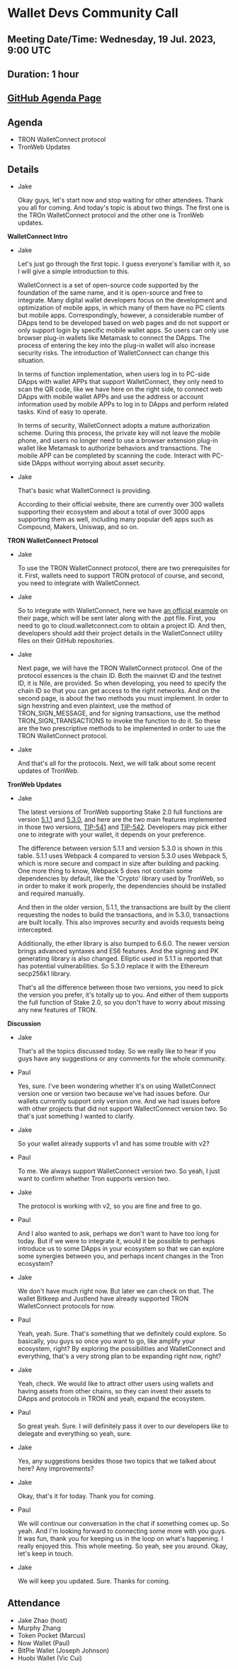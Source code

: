 # Wallet Devs Community Call
## Meeting Date/Time: Wednesday, 19 Jul. 2023, 9:00 UTC
## Duration: 1 hour
## [GitHub Agenda Page](https://github.com/tronprotocol/pm/issues/60)

## Agenda
* TRON WalletConnect protocol
* TronWeb Updates

## Details

* Jake

  Okay guys, let's start now and stop waiting for other attendees. Thank you all for coming. And today's topic is about two things. The first one is the TROn WalletConnect protocol and the other one is TronWeb updates.

**WalletConnect Intro**

* Jake

  Let's just go through the first topic. I guess everyone's familiar with it, so I will give a simple introduction to this.

  WalletConnect is a set of open-source code supported by the foundation of the same name, and it is open-source and free to integrate. Many digital wallet developers focus on the development and optimization of mobile apps, in which many of them have no PC clients but mobile apps. Correspondingly, however, a considerable number of DApps tend to be developed based on web pages and do not support or only support login by specific mobile wallet apps. So users can only use browser plug-in wallets like Metamask to connect the DApps. The process of entering the key into the plug-in wallet will also increase security risks. The introduction of WalletConnect can change this situation.
 
  In terms of function implementation, when users log in to PC-side DApps with wallet APPs that support WalletConnect, they only need to scan the QR code, like we have here on the right side, to connect web DApps with mobile wallet APPs and use the address or account information used by mobile APPs to log in to DApps and perform related tasks. Kind of easy to operate.
  
  In terms of security, WalletConnect adopts a mature authorization scheme. During this process, the private key will not leave the mobile phone, and users no longer need to use a browser extension plug-in wallet like Metamask to authorize behaviors and transactions. The mobile APP can be completed by scanning the code. Interact with PC-side DApps without worrying about asset security.
  
* Jake

  That's basic what WalletConnect is providing. 
  
  According to their official website, there are currently over 300 wallets supporting their ecosystem and about a total of over 3000 apps supporting them as well, including many popular defi apps such as Compound, Makers, Uniswap, and so on.

**TRON WalletConnect Protocol**

* Jake
  
  To use the TRON WalletConnect protocol, there are two prerequisites for it. First, wallets need to support TRON protocol of course, and second, you need to integrate with WalletConnect. 
  
* Jake 

  So to integrate with WalletConnect, here we have [an official example](https://github.com/WalletConnect/web-examples/tree/main/wallets/react-wallet-v2) on their page, which will be sent later along with the .ppt file. First, you need to go to cloud.walletconnect.com to obtain a project ID. And then, developers should add their project details in the WalletConnect utility files on their GitHub repositories.

* Jake
 
  Next page, we will have the TRON WalletConnect protocol. One of the protocol essences is the chain ID. Both the mainnet ID and the testnet ID, it is Nile, are provided. So when developing, you need to specify the chain ID so that you can get access to the right networks. And on the second page, is about the two methods you must implement. In order to sign hexstring and even plaintext, use the method of TRON_SIGN_MESSAGE, and for signing transactions, use the method TRON_SIGN_TRANSACTIONS to invoke the function to do it. So these are the two prescriptive methods to be implemented in order to use the TRON WalletConnect protocol. 
  
* Jake

  And that's all for the protocols. Next, we will talk about some recent updates of TronWeb.

**TronWeb Updates**

* Jake

  The latest versions of TronWeb supporting Stake 2.0 full functions are version [5.1.1](https://tronweb.network/docu/docs/5.1.1/intro) and [5.3.0](https://tronweb.network/docu/docs/Release%20Note), and here are the two main features implemented in those two versions, [TIP-541](https://github.com/tronprotocol/tips/issues/541) and [TIP-542](https://github.com/tronprotocol/tips/issues/542). Developers may pick either one to integrate with your wallet, it depends on your preference.
  
  The difference between version 5.1.1 and version 5.3.0 is shown in this table. 5.1.1 uses Webpack 4 compared to version 5.3.0 uses Webpack 5, which is more secure and compact in size after building and packing. One more thing to know, Webpack 5 does not contain some dependencies by default, like the 'Crypto' library used by TronWeb, so in order to make it work properly, the dependencies should be installed and required manually.
  
  And then in the older version, 5.1.1, the transactions are built by the client requesting the nodes to build the transactions, and in 5.3.0, transactions are built locally. This also improves security and avoids requests being intercepted.
  
  Additionally, the ether library is also bumped to 6.6.0. The newer version brings advanced syntaxes and ES6 features. And the signing and PK generating library is also changed. Elliptic used in 5.1.1 is reported that has potential vulnerabilities. So 5.3.0 replace it with the Ethereum secp256k1 library.
  
  That's all the difference between those two versions, you need to pick the version you prefer, it's totally up to you. And either of them supports the full function of Stake 2.0, so you don't have to worry about missing any new features of TRON.

**Discussion**

* Jake

  That's all the topics discussed today. So we really like to hear if you guys have any suggestions or any comments for the whole community.
  
* Paul
  
  Yes, sure. I've been wondering whether it's on using WalletConnect version one or version two because we've had issues before. Our wallets currently support only version one. And we had issues before with other projects that did not support WallectConnect version two. So that's just something I wanted to clarify.
  
* Jake

  So your wallet already supports v1 and has some trouble with v2?

* Paul

  To me. We always support WalletConnect version two. So yeah, I just want to confirm whether Tron supports version two.
 
* Jake

  The protocol is working with v2, so you are fine and free to go.
  
* Paul

  And I also wanted to ask, perhaps we don't want to have too long for today. But if we were to integrate it, would it be possible to perhaps introduce us to some DApps in your ecosystem so that we can explore some synergies between you, and perhaps incent changes in the Tron ecosystem?
  
* Jake

  We don't have much right now. But later we can check on that. The wallet Bitkeep and Justlend have already supported TRON WalletConnect protocols for now.
  
* Paul

  Yeah, yeah. Sure. That's something that we definitely could explore. So basically, you guys so once you want to go, like amplify your ecosystem, right? By exploring the possibilities and WalletConnect and everything, that's a very strong plan to be expanding right now, right?

* Jake

  Yeah, check. We would like to attract other users using wallets and having assets from other chains, so they can invest their assets to DApps and protocols in TRON and yeah, expand the ecosystem.
  
* Paul

  So great yeah. Sure. I will definitely pass it over to our developers like to delegate and everything so yeah, sure.
  
* Jake

  Yes, any suggestions besides those two topics that we talked about here? Any improvements?
  
* Jake

  Okay, that's it for today. Thank you for coming.
  
* Paul

  We will continue our conversation in the chat if something comes up. So yeah. And I'm looking forward to connecting some more with you guys. It was fun, thank you for keeping us in the loop on what's happening. I really enjoyed this. This whole meeting. So yeah, see you around. Okay, let's keep in touch.

* Jake

  We will keep you updated. Sure. Thanks for coming.
  
  
  

## Attendance
* Jake Zhao (host)
* Murphy Zhang
* Token Pocket (Marcus)
* Now Wallet (Paul)
* BitPie Wallet (Joseph Johnson)
* Huobi Wallet (Vic Cui)
